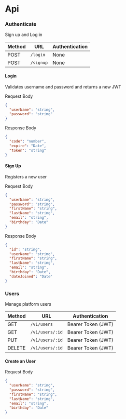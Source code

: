 # Api

### Authenticate
Sign up and Log in

Method | URL | Authentication
------------ | ------------- | ------------
POST | `/login` | None
POST | `/signup` | None

#### Login
Validates username and password and returns a new JWT

Request Body
```json
{
  "userName": "string",
  "password": "string"
}
```

Response Body
```json
{
  "code": "number",
  "expire": "Date",
  "token": "string"
}
```

#### Sign Up
Registers a new user

Request Body
```json
{
  "userName": "string",
  "password": "string",
  "firstName": "string",
  "lastName": "string",
  "email": "string",
  "birthday": "Date"
}
```

Response Body
```json
{
  "id": "string",
  "userName": "string",
  "firstName": "string",
  "lastName": "string",
  "email": "string",
  "birthday": "Date",
  "dateJoined": "Date"
}
```

### Users
Manage platform users

Method | URL | Authentication
------------ | ------------- | ------------
GET | `/v1/users` | Bearer Token (JWT)
GET | `/v1/users/:id` | Bearer Token (JWT)
PUT | `/v1/users/:id` | Bearer Token (JWT)
DELETE | `/v1/users/:id` | Bearer Token (JWT)

#### Create an User

Request Body
```json
{
  "userName": "string",
  "password": "string",
  "firstName": "string",
  "lastName": "string",
  "email": "string",
  "birthday": "Date"
}
```
